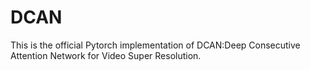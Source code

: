 # DCAN
This is the official Pytorch implementation of DCAN:Deep Consecutive Attention Network for Video Super Resolution.
